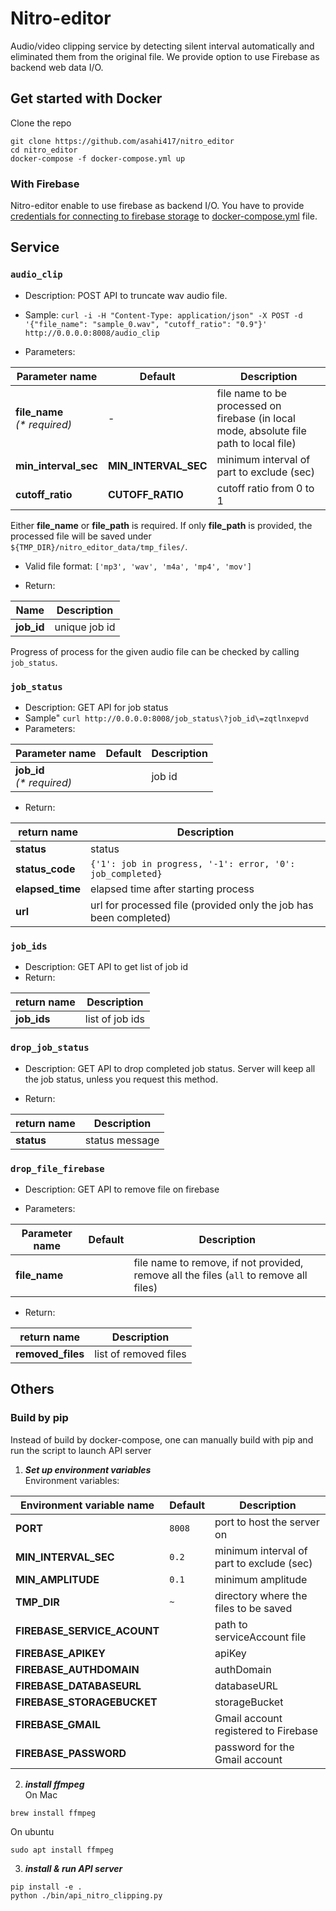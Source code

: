 # Nitro-editor
Audio/video clipping service by detecting silent interval automatically and eliminated them from
the original file. We provide option to use Firebase as backend web data I/O.  

## Get started with Docker
Clone the repo

```
git clone https://github.com/asahi417/nitro_editor
cd nitro_editor
docker-compose -f docker-compose.yml up
```

### With Firebase
Nitro-editor enable to use firebase as backend I/O.
You have to provide [credentials for connecting to firebase storage](./FIREBASE.md) to [docker-compose.yml](./docker-compose.yml) file.

## Service
### `audio_clip`
- Description: POST API to truncate wav audio file.
- Sample: `curl -i -H "Content-Type: application/json" -X POST -d '{"file_name": "sample_0.wav", "cutoff_ratio": "0.9"}' http://0.0.0.0:8008/audio_clip`

- Parameters:

| Parameter name                            | Default              | Description                           |
| ----------------------------------------- | -------------------- | ------------------------------------- |
| **file_name**<br />_(\* required)_        |  -                   | file name to be processed on firebase (in local mode, absolute file path to local file) |
| **min_interval_sec**                      | **MIN_INTERVAL_SEC** | minimum interval of part to exclude (sec) |
| **cutoff_ratio**                          | **CUTOFF_RATIO**     | cutoff ratio from 0 to 1 |

Either **file_name** or **file_path** is required.
If only **file_path** is provided, the processed file will be 
saved under `${TMP_DIR}/nitro_editor_data/tmp_files/`. 


- Valid file format: `['mp3', 'wav', 'm4a', 'mp4', 'mov']` 

- Return:

| Name       | Description                                     |
| ---------- | ----------------------------------------------- |
| **job_id** | unique job id  |

Progress of process for the given audio file can be checked by calling `job_status`. 

### `job_status`
- Description: GET API for job status
- Sample" `curl http://0.0.0.0:8008/job_status\?job_id\=zqtlnxepvd`
- Parameters:

| Parameter name                  | Default | Description                                                                         |
| ------------------------------- | ------- | ----------------------------------------------------------------------------------- |
| **job_id**<br />_(\* required)_ |         | job id |

- Return:

| return name         | Description                                     |
| ------------------- | ----------------------------------------------- |
| **status**          | status |
| **status_code**     | `{'1': job in progress, '-1': error, '0': job_completed}` |
| **elapsed_time**    | elapsed time after starting process |
| **url**             | url for processed file (provided only the job has been completed) |


### `job_ids`
- Description: GET API to get list of job id
- Return:

| return name         | Description     |
| ------------------- | --------------- |
| **job_ids**         | list of job ids |


### `drop_job_status`
- Description: GET API to drop completed job status. Server will keep all the job status, unless you request this method. 

- Return:

| return name         | Description    |
| ------------------- | -------------- |
| **status**          | status message |

### `drop_file_firebase`
- Description: GET API to remove file on firebase 

- Parameters:

| Parameter name   | Default | Description                                                                         |
| ---------------- | ------- | ----------------------------------------------------------------------------------- |
| **file_name**    |         | file name to remove, if not provided, remove all the files (`all` to remove all files) |


- Return:

| return name         | Description           |
| ------------------- | --------------------- |
| **removed_files**   | list of removed files |


## Others
### Build by pip
Instead of build by docker-compose, one can manually build with pip and run the script to launch 
API server

1. ***Set up environment variables***  
Environment variables:

| Environment variable name  | Default | Description                                                                                         |
| -------------------------- | ------- | --------------------------------------------------------------------------------------------------- |
| **PORT**                   | `8008`  | port to host the server on                                                                          |
| **MIN_INTERVAL_SEC**       | `0.2`   | minimum interval of part to exclude (sec) |
| **MIN_AMPLITUDE**          | `0.1`   | minimum amplitude |
| **TMP_DIR**                | `~`     | directory where the files to be saved |
| **FIREBASE_SERVICE_ACOUNT**|         | path to serviceAccount file |
| **FIREBASE_APIKEY**        |         | apiKey |
| **FIREBASE_AUTHDOMAIN**    |         | authDomain |
| **FIREBASE_DATABASEURL**   |         | databaseURL |
| **FIREBASE_STORAGEBUCKET** |         | storageBucket |
| **FIREBASE_GMAIL**         |         | Gmail account registered to Firebase |
| **FIREBASE_PASSWORD**      |         | password for the Gmail account |

2. ***install ffmpeg***  
On Mac
```
brew install ffmpeg 
```
On ubuntu 
```
sudo apt install ffmpeg
```

3. ***install & run API server***    
```
pip install -e .
python ./bin/api_nitro_clipping.py
```
